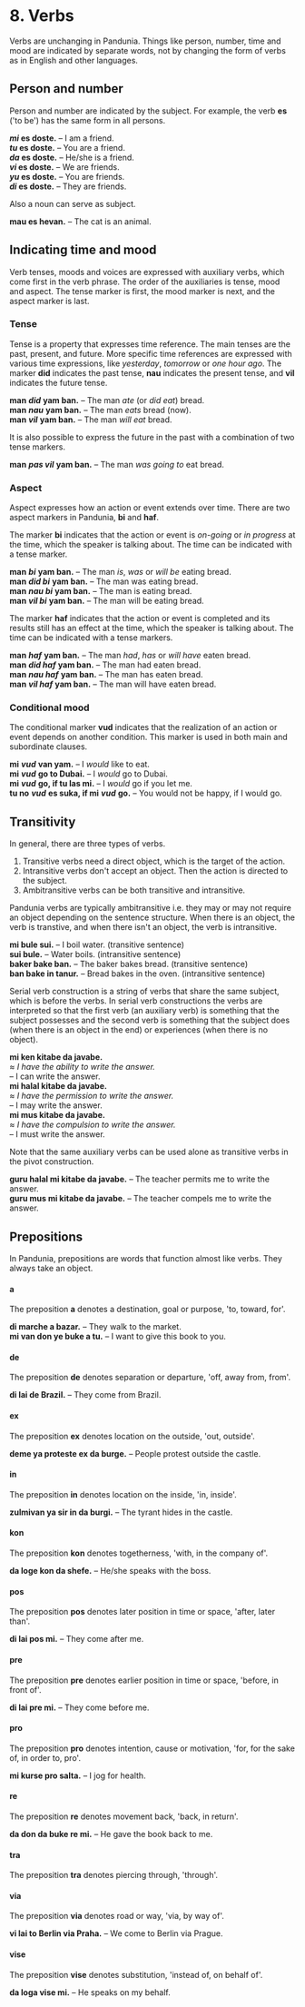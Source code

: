 
# 8. Verbs

Verbs are unchanging in Pandunia.
Things like person, number, time and mood are indicated by separate words,
not by changing the form of verbs as in English and other languages.

## Person and number

Person and number are indicated by the subject.
For example, the verb
**es**
('to be') has the same form in all persons.

**_mi_ es doste.**
– I am a friend.  
**_tu_ es doste.**
– You are a friend.  
**_da_ es doste.**
– He/she is a friend.  
**_vi_ es doste.**
– We are friends.  
**_yu_ es doste.**
– You are friends.  
**_di_ es doste.**
– They are friends.

Also a noun can serve as subject.

**mau es hevan.**
– The cat is an animal.


## Indicating time and mood

Verb tenses, moods and voices are expressed with auxiliary verbs,
which come first in the verb phrase.
The order of the auxiliaries is tense, mood and aspect.
The tense marker is first, the mood marker is next, and the aspect marker is last.

### Tense

Tense is a property that expresses time reference.
The main tenses are the past, present, and future.
More specific time references are expressed with various time expressions, like *yesterday*, *tomorrow* or *one hour ago*.
The marker
**did** indicates the past tense,
**nau** indicates the present tense, and
**vil** indicates the future tense.

**man** ***did*** **yam ban.**
– The man *ate* (or *did eat*) bread.  
**man** ***nau*** **yam ban.**
– The man *eats* bread (now).  
**man** ***vil*** **yam ban.**
– The man *will eat* bread.

It is also possible to express the future in the past
with a combination of two tense markers.

**man** ***pas vil*** **yam ban.**
– The man *was going to* eat bread.


### Aspect

Aspect expresses how an action or event extends over time.
There are two aspect markers in Pandunia,
**bi** and **haf**.

The marker **bi** indicates that the action or event is *on-going* or *in progress*
at the time, which the speaker is talking about.
The time can be indicated with a tense marker.

**man** ***bi*** **yam ban.**
– The man *is*, *was* or *will be* eating bread.  
**man** ***did bi*** **yam ban.**
– The man was eating bread.  
**man** ***nau bi*** **yam ban.**
– The man is eating bread.  
**man** ***vil bi*** **yam ban.**
– The man will be eating bread.

The marker **haf** indicates that the action or event is completed
and its results still has an effect at the time, which the speaker is talking about.
The time can be indicated with a tense markers.

**man** ***haf*** **yam ban.**
– The man *had*, *has* or *will have* eaten bread.  
**man** ***did haf*** **yam ban.**
– The man had eaten bread.  
**man** ***nau haf*** **yam ban.**
– The man has eaten bread.  
**man** ***vil haf*** **yam ban.**
– The man will have eaten bread.


### Conditional mood

The conditional marker **vud** indicates that the realization of an action or event depends on another condition.
This marker is used in both main and subordinate clauses.

**mi** ***vud*** **van yam.**
– I *would* like to eat.  
**mi** ***vud*** **go to Dubai.**
– I *would* go to Dubai.  
**mi** ***vud*** **go, if tu las mi.**
– I *would* go if you let me.  
**tu no** ***vud*** **es suka, if mi** ***vud*** **go.**
– You would not be happy, if I would go.


## Transitivity

In general, there are three types of verbs.

1. Transitive verbs need a direct object, which is the target of the action.
2. Intransitive verbs don't accept an object. Then the action is directed to the subject.
3. Ambitransitive verbs can be both transitive and intransitive.

Pandunia verbs are typically ambitransitive
i.e. they may or may not require an object depending on the sentence structure.
When there is an object, the verb is transtive,
and when there isn't an object, the verb is intransitive.

**mi bule sui.**
– I boil water. (transitive sentence)  
**sui bule.**
– Water boils. (intransitive sentence)  
**baker bake ban.**
– The baker bakes bread. (transitive sentence)  
**ban bake in tanur.**
– Bread bakes in the oven. (intransitive sentence)

Serial verb construction is a string of verbs that share the same subject,
which is before the verbs.
In serial verb constructions the verbs are interpreted so that
the first verb (an auxiliary verb) is something that the subject possesses
and the second verb is something that the subject does (when there is an object in the end)
or experiences (when there is no object).

**mi ken kitabe da javabe.**  
≈ *I have the ability to write the answer.*  
– I can write the answer.  
**mi halal kitabe da javabe.**  
≈ *I have the permission to write the answer.*  
– I may write the answer.  
**mi mus kitabe da javabe.**  
≈ *I have the compulsion to write the answer.*  
– I must write the answer.

Note that the same auxiliary verbs can be used alone as transitive verbs in the pivot construction.

**guru halal mi kitabe da javabe.**
– The teacher permits me to write the answer.  
**guru mus mi kitabe da javabe.**
– The teacher compels me to write the answer.



## Prepositions

In Pandunia, prepositions are words that function almost like verbs.
They always take an object.

#### a

The preposition
**a**
denotes a destination, goal or purpose, 'to, toward, for'.

**di marche a bazar.**
– They walk to the market.  
**mi van don ye buke a tu.**
– I want to give this book to you.


#### de

The preposition
**de**
denotes separation or departure, 'off, away from, from'.

**di lai de Brazil.**
– They come from Brazil.

#### ex

The preposition
**ex**
denotes location on the outside, 'out, outside'.

**deme ya proteste ex da burge.**
– People protest outside the castle.

#### in

The preposition
**in**
denotes location on the inside, 'in, inside'.

**zulmivan ya sir in da burgi.**
– The tyrant hides in the castle.

#### kon

The preposition
**kon**
denotes togetherness, 'with, in the company of'.

**da loge kon da shefe.**
– He/she speaks with the boss.

#### pos

The preposition
**pos**
denotes later position in time or space, 'after, later than'.

**di lai pos mi.**
– They come after me.

#### pre

The preposition
**pre**
denotes earlier position in time or space, 'before, in front of'.

**di lai pre mi.**
– They come before me.

#### pro

The preposition
**pro**
denotes intention, cause or motivation, 'for, for the sake of, in order to, pro'.

**mi kurse pro salta.**
– I jog for health.

#### re

The preposition
**re**
denotes movement back, 'back, in return'.

**da don da buke re mi.**
– He gave the book back to me.

#### tra

The preposition
**tra**
denotes piercing through, 'through'.

#### via

The preposition
**via**
denotes road or way, 'via, by way of'.

**vi lai to Berlin via Praha.**
– We come to Berlin via Prague.

#### vise

The preposition
**vise**
denotes substitution, 'instead of, on behalf of'.

**da loga vise mi.**
– He speaks on my behalf.


